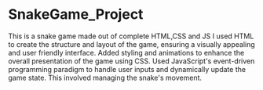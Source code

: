 # SnakeGame_Project
This is a snake game made out of complete HTML,CSS and JS
I used HTML to create the structure and layout of the game, ensuring a visually appealing and user friendly interface.
Added styling and animations to enhance the overall presentation of the game using CSS.
Used JavaScript's event-driven programming paradigm to handle user inputs and dynamically update the game state. This
involved managing the snake's movement.

